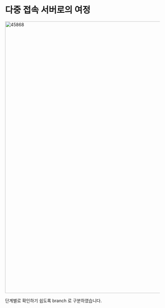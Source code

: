 # 다중 접속 서버로의 여정

<img width="885" alt="45868" src="https://github.com/songkg7/journey-to-a-multi-connect-server/assets/56438906/585d87f2-ac42-4aab-90b2-773b61e53263">

단계별로 확인하기 쉽도록 branch 로 구분하였습니다.
